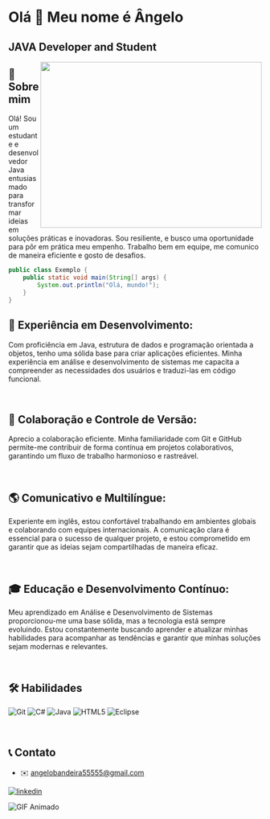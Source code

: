 Olá 👋 Meu nome é Ângelo
=======================

JAVA Developer and Student
------------
<p>
<img src="https://raw.githubusercontent.com/abhisheknaiidu/abhisheknaiidu/master/code.gif" width="440" height="330" align="right"/>
    
## 🚀 Sobre mim
Olá! Sou um estudante e desenvolvedor Java entusiasmado para transformar ideias em soluções práticas e inovadoras. Sou resiliente, e busco uma oportunidade para pôr em prática meu empenho. Trabalho bem em equipe, me comunico de maneira eficiente e gosto de desafios.

```java
public class Exemplo {
    public static void main(String[] args) {
        System.out.println("Olá, mundo!");
    }
}
```
 
</p>

## 💼 Experiência em Desenvolvimento:
Com proficiência em Java, estrutura de dados e programação orientada a objetos, tenho uma sólida base para criar aplicações eficientes. Minha experiência em análise e desenvolvimento de sistemas me capacita a compreender as necessidades dos usuários e traduzi-las em código funcional. 

&nbsp;
## 🔗 Colaboração e Controle de Versão:
Aprecio a colaboração eficiente. Minha familiaridade com Git e GitHub permite-me contribuir de forma contínua em projetos colaborativos, garantindo um fluxo de trabalho harmonioso e rastreável.

&nbsp;
## 🌎 Comunicativo e Multilíngue:
Experiente em inglês, estou confortável trabalhando em ambientes globais e colaborando com equipes internacionais. A comunicação clara é essencial para o sucesso de qualquer projeto, e estou comprometido em garantir que as ideias sejam compartilhadas de maneira eficaz.

&nbsp;
## 🎓 Educação e Desenvolvimento Contínuo:
Meu aprendizado em Análise e Desenvolvimento de Sistemas proporcionou-me uma base sólida, mas a tecnologia está sempre evoluindo. Estou constantemente buscando aprender e atualizar minhas habilidades para acompanhar as tendências e garantir que minhas soluções sejam modernas e relevantes.

&nbsp;
## 🛠 Habilidades
![Git](https://img.shields.io/badge/git-%23F05033.svg?style=for-the-badge&logo=git&logoColor=white)
![C#](https://img.shields.io/badge/c%23-%23239120.svg?style=for-the-badge&logo=c-sharp&logoColor=white)
![Java](https://img.shields.io/badge/java-%23ED8B00.svg?style=for-the-badge&logo=openjdk&logoColor=white) 
![HTML5](https://img.shields.io/badge/html5-%23E34F26.svg?style=for-the-badge&logo=html5&logoColor=white)
![Eclipse](https://img.shields.io/badge/Eclipse-FE7A16.svg?style=for-the-badge&logo=Eclipse&logoColor=white)

&nbsp;
## 📞 Contato
* ✉️   [angelobandeira55555@gmail.com](mailto:angelobandeira55555@gmail.com)

[![linkedin](https://img.shields.io/badge/linkedin-0A66C2?style=for-the-badge&logo=linkedin&logoColor=white)](https://www.linkedin.com/in/angelobages/)

![GIF Animado](https://raw.githubusercontent.com/mayhemantt/mayhemantt/Update/svg/Bottom.svg)
